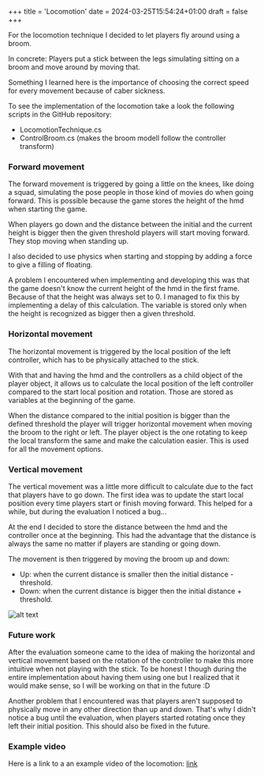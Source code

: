 +++
title = 'Locomotion'
date = 2024-03-25T15:54:24+01:00
draft = false
+++

For the locomotion technique I decided to let players fly around using a broom.


In concrete: Players put a stick between the legs simulating sitting on a broom and move around by moving that.

Something I learned here is the importance of choosing the correct speed for every movement because of caber sickness.

To see the implementation of the locomotion take a look the following scripts in the GitHub repository: 
* LocomotionTechnique.cs
* ControlBroom.cs (makes the broom modell follow the controller transform)


### Forward movement


The forward movement is triggered by going a little on the knees, like doing a squad, simulating the pose people in those kind of movies do when going forward.
This is possible because the game stores the height of the hmd when starting the game.


When players go down and the distance between the initial and the current height is bigger then the given threshold players will start moving forward.
They stop moving when standing up.

I also decided to use physics when starting and stopping by adding a force to give a filling of floating.

A problem I encountered when implementing and developing this was that the game doesn't know the current height of the hmd in the first frame.
Because of that the height was always set to 0. I managed to fix this by implementing a delay of this calculation.
The variable is stored only when the height is recognized as bigger then a given threshold.


### Horizontal movement


The horizontal movement is triggered by the local position of the left controller, which has to be physically attached to the stick.

With that and having the hmd and the controllers as a child object of the player object, it allows us to calculate the local position of the left controller compared to the start local position and rotation.
Those are stored as variables at the beginning of the game.

When the distance compared to the initial position is bigger than the defined threshold the player will trigger horizontal movement when moving the broom to the right or left.
The player object is the one rotating to keep the local transform the same and make the calculation easier. This is used for all the movement options.


### Vertical movement


The vertical movement was a little more difficult to calculate due to the fact that players have to go down.
The first idea was to update the start local position every time players start or finish moving forward.
This helped for a while, but during the evaluation I noticed a bug...


At the end I decided to store the distance between the hmd and the controller once at the beginning.
This had the advantage that the distance is always the same no matter if players are standing or going down.


The movement is then triggered by moving the broom up and down:
* Up: when the current distance is smaller then the initial distance - threshold.
* Down: when the current distance is bigger then the initial distance + threshold.

![alt text](/img/BroomMovement.png "Title Text")


### Future work


After the evaluation someone came to the idea of making the horizontal and vertical movement based on the rotation of the controller to make this more intuitive when not playing with the stick.
To be honest I though during the entire implementation about having them using one but I realized that it would make sense, so I will be working on that in the future :D

Another problem that I encountered was that players aren't supposed to physically move in any other direction than up and down. That's why I didn't notice a bug until the evaluation, when players started rotating once they left their initial position. This should also be fixed in the future.


### Example video

Here is a link to a an example video of the locomotion: [link](https://youtube.com/shorts/TjYE3UZuBT8?feature=share)
